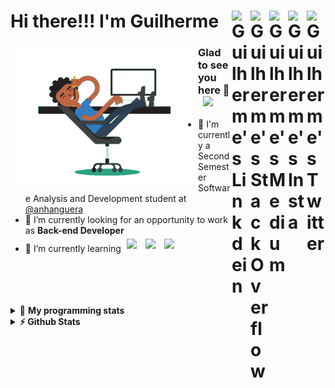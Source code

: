 <div align='left'><h1> Hi there!!! I'm Guilherme
  <a href="https://twitter.com/iamgrodrigues" target="_blank" rel="nofollow">
    <img align="right" alt="Guilherme's Twitter" width="30px" src="https://cdn.jsdelivr.net/npm/simple-icons@v3/icons/twitter.svg" />
  </a>
    <a href="https://www.instagram.com/iamgrodrigues" target="_blank" rel="nofollow">
    <img align="right" alt="Guilherme's Insta" width="30px" src="https://cdn.jsdelivr.net/npm/simple-icons@v3/icons/instagram.svg" />
  </a>
		<a href="https://medium.com/@iamgrodrigues" target="_blank" rel="nofollow">
		<img align="right" alt="Guilherme's Medium" width="30px" src="https://cdn.jsdelivr.net/npm/simple-icons@v3/icons/medium.svg" />
  </a>
  <a href="https://stackoverflow.com/users/14347023/iamgrodrigues" target="_blank" rel="nofollow">
    <img align="right" alt="Guilherme's StackOverflow" width="30px" src="https://cdn.jsdelivr.net/npm/simple-icons@3.0.1/icons/stackoverflow.svg" />
  </a>
	<a href="https://www.linkedin.com/in/iamgrodrigues" target="_blank" rel="nofollow">
    <img align="right" alt="Guilherme's Linkdein" width="30px" src="https://cdn.jsdelivr.net/npm/simple-icons@v3/icons/linkedin.svg" />
  </a>
</h1>
</div>

<img src='https://github.com/iamgrodrigues/iamgrodrigues/blob/main/Assets/dev.gif' width="300px" align='left'>

### Glad to see you here 👋 &nbsp; ![](https://visitor-badge.glitch.me/badge?page_id=iamgrodrigues.iamgrodrigues&style=flat-square&color=0088cc)
- :school: I'm currently a Second Semester Software Analysis and Development student at <a href="https://www.anhanguera.com/">@anhanguera </a>
- 🔭 I’m currently looking for an opportunity to work as **Back-end Developer**
- 🌱 I’m currently learning <img width="30px" style="padding:5px" src="https://www.vectorlogo.zone/logos/java/java-icon.svg"/>
	<img width="30px" style="padding:5px" src="https://www.vectorlogo.zone/logos/python/python-icon.svg"/>
	<img width="30px" style="padding:5px" src="https://www.vectorlogo.zone/logos/linux/linux-icon.svg"/>

<br />
<br />
<br />
<br />

<details> 
 <summary>🤖 <b>My programming stats</b></summary>
<br>
  
<!--START_SECTION:waka-->
![Lines of code](https://img.shields.io/badge/From%20Hello%20World%20I%27ve%20Written-37080%20lines%20of%20code-blue)

**🐱 My Github Data** 

> 🏆 63 Contributions in the Year 2020
 > 
> 📦 3.8 kB Used in Github's Storage 
 > 
> 💼 Opted to Hire
 > 
> 📜 5 Public Repositories
 > 
> 🔑 0 Private Repository 
 > 
**I'm an Early 🐤** 

```text
🌞 Morning    3 commits      ██████████████████░░░░░░░   75.0% 
🌆 Daytime    1 commits      ██████░░░░░░░░░░░░░░░░░░░   25.0% 
🌃 Evening    0 commits      ░░░░░░░░░░░░░░░░░░░░░░░░░   0.0% 
🌙 Night      0 commits      ░░░░░░░░░░░░░░░░░░░░░░░░░   0.0%

```


📊 **This Week I Spent My Time On** 

```text
⌚︎ Time Zone: America/Sao_Paulo

💬 Programming Languages: 
Bash                     1 hr 25 mins        ███████████░░░░░░░░░░░░░░   44.0% 
Java                     1 hr 15 mins        █████████░░░░░░░░░░░░░░░░   39.13% 
Groovy                   17 mins             ██░░░░░░░░░░░░░░░░░░░░░░░   9.0% 
Git                      11 mins             █░░░░░░░░░░░░░░░░░░░░░░░░   6.06% 
Other                    3 mins              ░░░░░░░░░░░░░░░░░░░░░░░░░   1.62%

🔥 Editors: 
Bash                     1 hr 40 mins        █████████████░░░░░░░░░░░░   52.12% 
IntelliJ                 1 hr 25 mins        ███████████░░░░░░░░░░░░░░   44.22% 
Vim                      7 mins              █░░░░░░░░░░░░░░░░░░░░░░░░   3.66%

🐱‍💻 Projects: 
JavaDeveloper-Bootcamp   2 hrs 15 mins       █████████████████░░░░░░░░   70.06% 
javaDeveloperDIO         37 mins             █████░░░░░░░░░░░░░░░░░░░░   19.6% 
Unknown Project          12 mins             █░░░░░░░░░░░░░░░░░░░░░░░░   6.69% 
Terminal                 7 mins              █░░░░░░░░░░░░░░░░░░░░░░░░   3.65%

💻 Operating System: 
Linux                    3 hrs 13 mins       █████████████████████████   100.0%

```

**I Mostly Code in JavaScript** 

```text
JavaScript               1 repo              ████████░░░░░░░░░░░░░░░░░   33.33% 
CSS                      1 repo              ████████░░░░░░░░░░░░░░░░░   33.33% 
Java                     1 repo              ████████░░░░░░░░░░░░░░░░░   33.33%

```



<!--END_SECTION:waka-->

</details>

<details>	
  <summary><b>⚡ Github Stats</b></summary>

<div>
	<img height="180em" src="https://github-readme-stats.vercel.app/api?username=iamgrodrigues&show_icons=true&hide_border=true" />
	<img height="180em" src="https://github-readme-stats.vercel.app/api/top-langs/?username=iamgrodrigues&exclude_repo=KNN-Image-Classification&show_icons=true&hide_border=true&layout=compact&langs_count=8"/>
</div>
</details>

